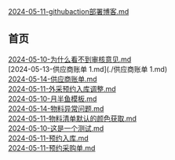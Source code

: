 [2024-05-11-githubaction部署博客.md](./githubaction部署博客.md)<br/>
## 首页
[2024-05-10-为什么看不到审核意见.md](./为什么看不到审核意见.md)<br/>
[2024-05-13-供应商账单 1.md](./供应商账单 1.md)<br/>
[2024-05-14-供应商账单.md](./供应商账单.md)<br/>
[2024-05-11-外采预约入库调整.md](./外采预约入库调整.md)<br/>
[2024-05-10-月半鱼模板.md](./月半鱼模板.md)<br/>
[2024-05-14-物料异常问题.md](./物料异常问题.md)<br/>
[2024-05-11-物料清单默认的颜色获取.md](./物料清单默认的颜色获取.md)<br/>
[2024-05-10-这是一个测试.md](./这是一个测试.md)<br/>
[2024-05-11-预约入库.md](./预约入库.md)<br/>
[2024-05-11-预约采购单.md](./预约采购单.md)<br/>